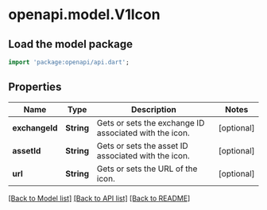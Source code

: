 # openapi.model.V1Icon

## Load the model package
```dart
import 'package:openapi/api.dart';
```

## Properties
Name | Type | Description | Notes
------------ | ------------- | ------------- | -------------
**exchangeId** | **String** | Gets or sets the exchange ID associated with the icon. | [optional] 
**assetId** | **String** | Gets or sets the asset ID associated with the icon. | [optional] 
**url** | **String** | Gets or sets the URL of the icon. | [optional] 

[[Back to Model list]](../README.md#documentation-for-models) [[Back to API list]](../README.md#documentation-for-api-endpoints) [[Back to README]](../README.md)


